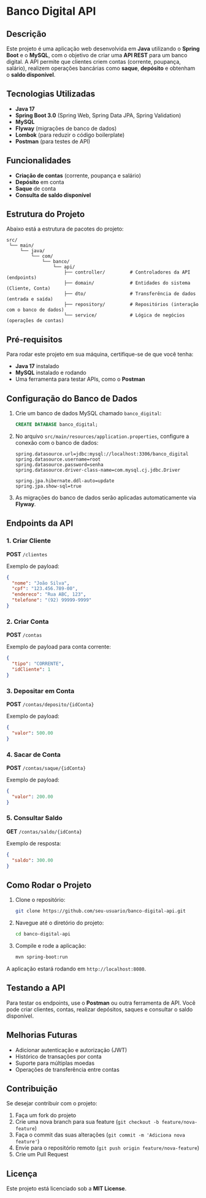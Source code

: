 # Banco Digital API

## Descrição

Este projeto é uma aplicação web desenvolvida em **Java** utilizando o **Spring Boot** e o **MySQL**, com o objetivo de criar uma **API REST** para um banco digital. A API permite que clientes criem contas (corrente, poupança, salário), realizem operações bancárias como **saque**, **depósito** e obtenham o **saldo disponível**.

## Tecnologias Utilizadas

- **Java 17**
- **Spring Boot 3.0** (Spring Web, Spring Data JPA, Spring Validation)
- **MySQL**
- **Flyway** (migrações de banco de dados)
- **Lombok** (para reduzir o código boilerplate)
- **Postman** (para testes de API)

## Funcionalidades

- **Criação de contas** (corrente, poupança e salário)
- **Depósito** em conta
- **Saque** de conta
- **Consulta de saldo disponível**

## Estrutura do Projeto

Abaixo está a estrutura de pacotes do projeto:

```
src/
 └── main/
     └── java/
         └── com/
             └── banco/
                 └── api/
                     ├── controller/         # Controladores da API (endpoints)
                     ├── domain/             # Entidades do sistema (Cliente, Conta)
                     ├── dto/                # Transferência de dados (entrada e saída)
                     ├── repository/         # Repositórios (interação com o banco de dados)
                     └── service/            # Lógica de negócios (operações de contas)
```

## Pré-requisitos

Para rodar este projeto em sua máquina, certifique-se de que você tenha:

- **Java 17** instalado
- **MySQL** instalado e rodando
- Uma ferramenta para testar APIs, como o **Postman**

## Configuração do Banco de Dados

1. Crie um banco de dados MySQL chamado `banco_digital`:
   ```sql
   CREATE DATABASE banco_digital;
   ```

2. No arquivo `src/main/resources/application.properties`, configure a conexão com o banco de dados:
   ```properties
   spring.datasource.url=jdbc:mysql://localhost:3306/banco_digital
   spring.datasource.username=root
   spring.datasource.password=senha
   spring.datasource.driver-class-name=com.mysql.cj.jdbc.Driver

   spring.jpa.hibernate.ddl-auto=update
   spring.jpa.show-sql=true
   ```

3. As migrações do banco de dados serão aplicadas automaticamente via **Flyway**.

## Endpoints da API

### 1. Criar Cliente

**POST** `/clientes`

Exemplo de payload:
```json
{
  "nome": "João Silva",
  "cpf": "123.456.789-00",
  "endereco": "Rua ABC, 123",
  "telefone": "(92) 99999-9999"
}
```

### 2. Criar Conta

**POST** `/contas`

Exemplo de payload para conta corrente:
```json
{
  "tipo": "CORRENTE",
  "idCliente": 1
}
```

### 3. Depositar em Conta

**POST** `/contas/deposito/{idConta}`

Exemplo de payload:
```json
{
  "valor": 500.00
}
```

### 4. Sacar de Conta

**POST** `/contas/saque/{idConta}`

Exemplo de payload:
```json
{
  "valor": 200.00
}
```

### 5. Consultar Saldo

**GET** `/contas/saldo/{idConta}`

Exemplo de resposta:
```json
{
  "saldo": 300.00
}
```

## Como Rodar o Projeto

1. Clone o repositório:
   ```bash
   git clone https://github.com/seu-usuario/banco-digital-api.git
   ```

2. Navegue até o diretório do projeto:
   ```bash
   cd banco-digital-api
   ```

3. Compile e rode a aplicação:
   ```bash
   mvn spring-boot:run
   ```

A aplicação estará rodando em `http://localhost:8080`.

## Testando a API

Para testar os endpoints, use o **Postman** ou outra ferramenta de API. Você pode criar clientes, contas, realizar depósitos, saques e consultar o saldo disponível.

## Melhorias Futuras

- Adicionar autenticação e autorização (JWT)
- Histórico de transações por conta
- Suporte para múltiplas moedas
- Operações de transferência entre contas

## Contribuição

Se desejar contribuir com o projeto:

1. Faça um fork do projeto
2. Crie uma nova branch para sua feature (`git checkout -b feature/nova-feature`)
3. Faça o commit das suas alterações (`git commit -m 'Adiciona nova feature'`)
4. Envie para o repositório remoto (`git push origin feature/nova-feature`)
5. Crie um Pull Request

## Licença

Este projeto está licenciado sob a **MIT License**.
